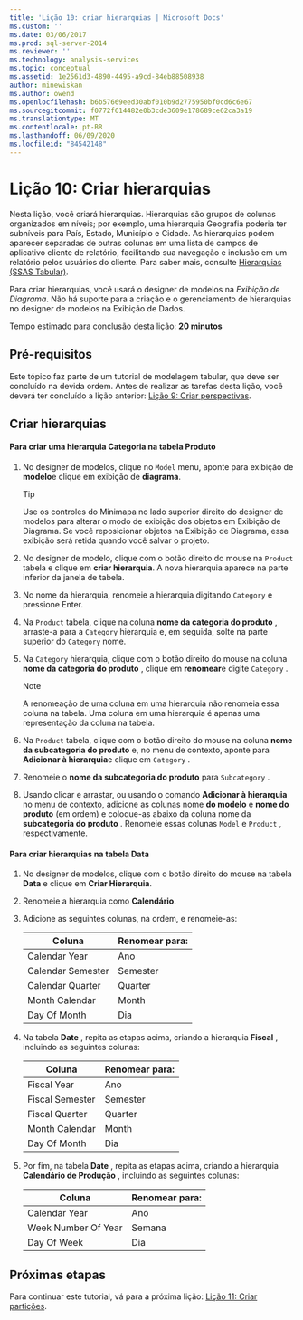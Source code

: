 ```yaml
---
title: 'Lição 10: criar hierarquias | Microsoft Docs'
ms.custom: ''
ms.date: 03/06/2017
ms.prod: sql-server-2014
ms.reviewer: ''
ms.technology: analysis-services
ms.topic: conceptual
ms.assetid: 1e2561d3-4890-4495-a9cd-84eb88508938
author: minewiskan
ms.author: owend
ms.openlocfilehash: b6b57669eed30abf010b9d2775950bf0cd6c6e67
ms.sourcegitcommit: f0772f614482e0b3cde3609e178689ce62ca3a19
ms.translationtype: MT
ms.contentlocale: pt-BR
ms.lasthandoff: 06/09/2020
ms.locfileid: "84542148"
---
```

# <a name="lesson-10-create-hierarchies"></a>Lição 10: Criar hierarquias
  Nesta lição, você criará hierarquias. Hierarquias são grupos de colunas organizados em níveis; por exemplo, uma hierarquia Geografia poderia ter subníveis para País, Estado, Município e Cidade. As hierarquias podem aparecer separadas de outras colunas em uma lista de campos de aplicativo cliente de relatório, facilitando sua navegação e inclusão em um relatório pelos usuários do cliente. Para saber mais, consulte [Hierarquias &#40;SSAS Tabular&#41;](tabular-models/hierarchies-ssas-tabular.md).  
  
 Para criar hierarquias, você usará o designer de modelos na *Exibição de Diagrama*. Não há suporte para a criação e o gerenciamento de hierarquias no designer de modelos na Exibição de Dados.  
  
 Tempo estimado para conclusão desta lição: **20 minutos**  
  
## <a name="prerequisites"></a>Pré-requisitos  
 Este tópico faz parte de um tutorial de modelagem tabular, que deve ser concluído na devida ordem. Antes de realizar as tarefas desta lição, você deverá ter concluído a lição anterior: [Lição 9: Criar perspectivas](lesson-8-create-perspectives.md).  
  
## <a name="create-hierarchies"></a>Criar hierarquias  
  
#### <a name="to-create-a-category-hierarchy-in-the-product-table"></a>Para criar uma hierarquia Categoria na tabela Produto  
  
1.  No designer de modelos, clique no `Model` menu, aponte para exibição de **modelo**e clique em exibição de **diagrama**.  
  
    > [!TIP]  
    >  Use os controles do Minimapa no lado superior direito do designer de modelos para alterar o modo de exibição dos objetos em Exibição de Diagrama. Se você reposicionar objetos na Exibição de Diagrama, essa exibição será retida quando você salvar o projeto.  
  
2.  No designer de modelo, clique com o botão direito do mouse na `Product` tabela e clique em **criar hierarquia**. A nova hierarquia aparece na parte inferior da janela de tabela.  
  
3.  No nome da hierarquia, renomeie a hierarquia digitando `Category` e pressione Enter.  
  
4.  Na `Product` tabela, clique na coluna **nome da categoria do produto** , arraste-a para a `Category` hierarquia e, em seguida, solte na parte superior do `Category` nome.  
  
5.  Na `Category` hierarquia, clique com o botão direito do mouse na coluna **nome da categoria do produto** , clique em **renomear**e digite `Category` .  
  
    > [!NOTE]  
    >  A renomeação de uma coluna em uma hierarquia não renomeia essa coluna na tabela. Uma coluna em uma hierarquia é apenas uma representação da coluna na tabela.  
  
6.  Na `Product` tabela, clique com o botão direito do mouse na coluna **nome da subcategoria do produto** e, no menu de contexto, aponte para **Adicionar à hierarquia**e clique em `Category` .  
  
7.  Renomeie o **nome da subcategoria do produto** para `Subcategory` .  
  
8.  Usando clicar e arrastar, ou usando o comando **Adicionar à hierarquia** no menu de contexto, adicione as colunas nome **do modelo** e **nome do produto** (em ordem) e coloque-as abaixo da coluna nome da **subcategoria do produto** . Renomeie essas colunas `Model` e `Product` , respectivamente.  
  
#### <a name="to-create-hierarchies-in-the-date-table"></a>Para criar hierarquias na tabela Data  
  
1.  No designer de modelos, clique com o botão direito do mouse na tabela **Data** e clique em **Criar Hierarquia**.  
  
2.  Renomeie a hierarquia como **Calendário**.  
  
3.  Adicione as seguintes colunas, na ordem, e renomeie-as:  
  
    |Coluna|Renomear para:|  
    |------------|----------------|  
    |Calendar Year|Ano|  
    |Calendar Semester|Semester|  
    |Calendar Quarter|Quarter|  
    |Month Calendar|Month|  
    |Day Of Month|Dia|  
  
4.  Na tabela **Date** , repita as etapas acima, criando a hierarquia **Fiscal** , incluindo as seguintes colunas:  
  
    |Coluna|Renomear para:|  
    |------------|----------------|  
    |Fiscal Year|Ano|  
    |Fiscal Semester|Semester|  
    |Fiscal Quarter|Quarter|  
    |Month Calendar|Month|  
    |Day Of Month|Dia|  
  
5.  Por fim, na tabela **Date** , repita as etapas acima, criando a hierarquia **Calendário de Produção** , incluindo as seguintes colunas:  
  
    |Coluna|Renomear para:|  
    |------------|----------------|  
    |Calendar Year|Ano|  
    |Week Number Of Year|Semana|  
    |Day Of Week|Dia|  
  
## <a name="next-steps"></a>Próximas etapas  
 Para continuar este tutorial, vá para a próxima lição: [Lição 11: Criar partições](lesson-10-create-partitions.md).  
  
  
